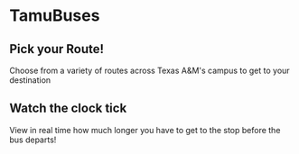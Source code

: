 # TamuBuses

## Pick your Route!
Choose from a variety of routes across Texas A&M's campus to get to your destination

## Watch the clock tick
View in real time how much longer you have to get to the stop before the bus departs!
